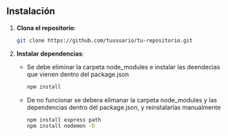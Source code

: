## Instalación

1. **Clona el repositorio**:

   ```bash
   git clone https://github.com/tuusuario/tu-repositorio.git
2. **Instalar dependencias**:
   - Se debe eliminar la carpeta node_modules e instalar las deendecias que vienen dentro del package.json
        ```bash
       npm install
   - De no funcionar se debera elimanar la carpeta node_modules y las dependencias dentro del package.json, y reinstalarlas manualmente
        ```bash
       npm install express path
       npm install nodemon -D
